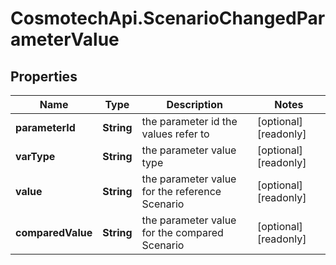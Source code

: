 # CosmotechApi.ScenarioChangedParameterValue

## Properties

Name | Type | Description | Notes
------------ | ------------- | ------------- | -------------
**parameterId** | **String** | the parameter id the values refer to | [optional] [readonly] 
**varType** | **String** | the parameter value type | [optional] [readonly] 
**value** | **String** | the parameter value for the reference Scenario | [optional] [readonly] 
**comparedValue** | **String** | the parameter value for the compared Scenario | [optional] [readonly] 


